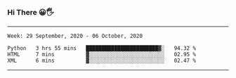 ### Hi There 😀🖐
---
<!--START_SECTION:waka-->
```text
Week: 29 September, 2020 - 06 October, 2020

Python   3 hrs 55 mins   ███████████████████████▓░   94.32 % 
HTML     7 mins          ▓░░░░░░░░░░░░░░░░░░░░░░░░   02.95 % 
XML      6 mins          ▓░░░░░░░░░░░░░░░░░░░░░░░░   02.47 % 
```
<!--END_SECTION:waka-->

---
